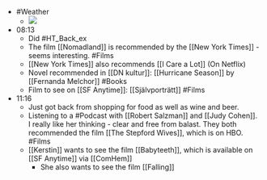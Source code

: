 - #Weather
    - ![](https://firebasestorage.googleapis.com/v0/b/firescript-577a2.appspot.com/o/imgs%2Fapp%2FDavidsroam%2FpXuCUWlnAH.png?alt=media&token=7bc3bca7-4df1-494d-a3bc-8d0ebf326604)
- 08:13
    - Did #HT_Back_ex
    - The film [[Nomadland]] is recommended by the [[New York Times]] - seems interesting. #Films
    - [[New York Times]] also recommends [[I Care a Lot]] (On Netflix)
    - Novel recommended in [[DN kultur]]: [[Hurricane Season]] by [[Fernanda Melchor]] #Books
    - Film to see on [[SF Anytime]]: [[Självporträtt]] #Films
- 11:16
    - Just got back from shopping for food as well as wine and beer.
    - Listening to a #Podcast with [[Robert Salzman]] and [[Judy Cohen]]. I really like her thinking - clear and free from balast. They both recommended the film [[The Stepford Wives]], which is on HBO. #Films
    - [[Kerstin]] wants to see the film [[Babyteeth]], which is available on [[SF Anytime]] via [[ComHem]]
        - She also wants to see the film [[Falling]]
